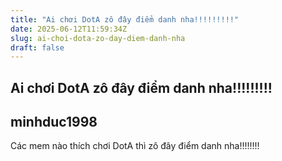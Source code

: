 ```yaml
---
title: "Ai chơi DotA zô đây điểm danh nha!!!!!!!!!"
date: 2025-06-12T11:59:34Z
slug: ai-choi-dota-zo-day-diem-danh-nha
draft: false
---
```


## Ai chơi DotA zô đây điểm danh nha!!!!!!!!!

## minhduc1998

Các mem nào thích chơi DotA thì zô đây điểm danh nha!!!!!!!!